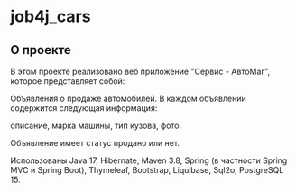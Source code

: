 # job4j_cars

## О проекте

В этом проекте реализовано веб приложение "Сервис - АвтоМаг",
которое представляет собой:

Объявления о продаже автомобилей. В каждом объявлении содержится следующая информация: 

описание, марка машины, тип кузова, фото.

Объявление имеет статус продано или нет.

Использованы Java 17, Hibernate, Maven 3.8, Spring (в частности Spring MVC и Spring Boot),
Thymeleaf, Bootstrap, Liquibase, Sql2o, PostgreSQL 15.